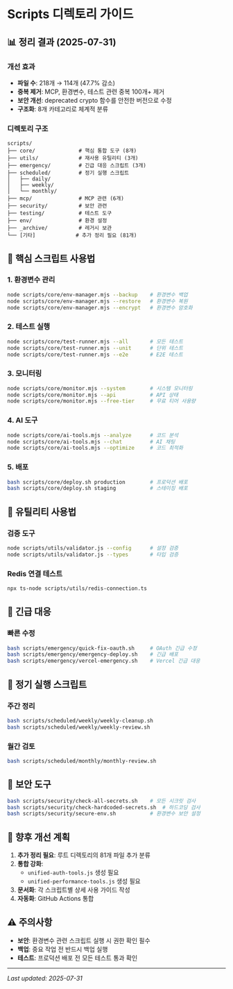# Scripts 디렉토리 가이드

## 📊 정리 결과 (2025-07-31)

### 개선 효과

- **파일 수**: 218개 → 114개 (47.7% 감소)
- **중복 제거**: MCP, 환경변수, 테스트 관련 중복 100개+ 제거
- **보안 개선**: deprecated crypto 함수를 안전한 버전으로 수정
- **구조화**: 8개 카테고리로 체계적 분류

### 디렉토리 구조

```
scripts/
├── core/              # 핵심 통합 도구 (8개)
├── utils/             # 재사용 유틸리티 (3개)
├── emergency/         # 긴급 대응 스크립트 (3개)
├── scheduled/         # 정기 실행 스크립트
│   ├── daily/
│   ├── weekly/
│   └── monthly/
├── mcp/               # MCP 관련 (6개)
├── security/          # 보안 관련
├── testing/           # 테스트 도구
├── env/               # 환경 설정
├── _archive/          # 레거시 보관
└── [기타]             # 추가 정리 필요 (81개)
```

## 🚀 핵심 스크립트 사용법

### 1. 환경변수 관리

```bash
node scripts/core/env-manager.mjs --backup    # 환경변수 백업
node scripts/core/env-manager.mjs --restore   # 환경변수 복원
node scripts/core/env-manager.mjs --encrypt   # 환경변수 암호화
```

### 2. 테스트 실행

```bash
node scripts/core/test-runner.mjs --all       # 모든 테스트
node scripts/core/test-runner.mjs --unit      # 단위 테스트
node scripts/core/test-runner.mjs --e2e       # E2E 테스트
```

### 3. 모니터링

```bash
node scripts/core/monitor.mjs --system        # 시스템 모니터링
node scripts/core/monitor.mjs --api           # API 상태
node scripts/core/monitor.mjs --free-tier     # 무료 티어 사용량
```

### 4. AI 도구

```bash
node scripts/core/ai-tools.mjs --analyze      # 코드 분석
node scripts/core/ai-tools.mjs --chat         # AI 채팅
node scripts/core/ai-tools.mjs --optimize     # 코드 최적화
```

### 5. 배포

```bash
bash scripts/core/deploy.sh production        # 프로덕션 배포
bash scripts/core/deploy.sh staging           # 스테이징 배포
```

## 🔧 유틸리티 사용법

### 검증 도구

```bash
node scripts/utils/validator.js --config      # 설정 검증
node scripts/utils/validator.js --types       # 타입 검증
```

### Redis 연결 테스트

```bash
npx ts-node scripts/utils/redis-connection.ts
```

## 🚨 긴급 대응

### 빠른 수정

```bash
bash scripts/emergency/quick-fix-oauth.sh     # OAuth 긴급 수정
bash scripts/emergency/emergency-deploy.sh    # 긴급 배포
bash scripts/emergency/vercel-emergency.sh    # Vercel 긴급 대응
```

## 📅 정기 실행 스크립트

### 주간 정리

```bash
bash scripts/scheduled/weekly/weekly-cleanup.sh
bash scripts/scheduled/weekly/weekly-review.sh
```

### 월간 검토

```bash
bash scripts/scheduled/monthly/monthly-review.sh
```

## 🔐 보안 도구

```bash
bash scripts/security/check-all-secrets.sh    # 모든 시크릿 검사
bash scripts/security/check-hardcoded-secrets.sh  # 하드코딩 검사
bash scripts/security/secure-env.sh           # 환경변수 보안 설정
```

## 📝 향후 개선 계획

1. **추가 정리 필요**: 루트 디렉토리의 81개 파일 추가 분류
2. **통합 강화**:
   - `unified-auth-tools.js` 생성 필요
   - `unified-performance-tools.js` 생성 필요
3. **문서화**: 각 스크립트별 상세 사용 가이드 작성
4. **자동화**: GitHub Actions 통합

## ⚠️ 주의사항

- **보안**: 환경변수 관련 스크립트 실행 시 권한 확인 필수
- **백업**: 중요 작업 전 반드시 백업 실행
- **테스트**: 프로덕션 배포 전 모든 테스트 통과 확인

---

_Last updated: 2025-07-31_
